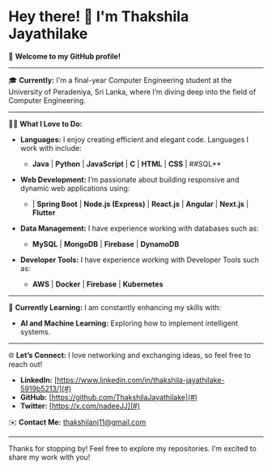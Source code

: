 

<!--
## Hi there 👋
**ThakshilaJayathilake/ThakshilaJayathilake** is a ✨ _special_ ✨ repository because its `README.md` (this file) appears on your GitHub profile.

Here are some ideas to get you started:

- 🔭 I’m currently working on ...
- 🌱 I’m currently learning ...
- 👯 I’m looking to collaborate on ...
- 🤔 I’m looking for help with ...
- 💬 Ask me about ...
- 📫 How to reach me: ...
- 😄 Pronouns: ...
- ⚡ Fun fact: ...
-->
# Hey there! 👋 I'm Thakshila Jayathilake

🌟 **Welcome to my GitHub profile!**

---

🎓 **Currently:**
I'm a final-year Computer Engineering student at the University of Peradeniya, Sri Lanka, where I’m diving deep into the field of Computer Engineering.

---

👨‍💻 **What I Love to Do:**
- **Languages:** I enjoy creating efficient and elegant code. Languages I work with include:
  - **Java** | **Python** | **JavaScript** | **C** | **HTML** | **CSS** | ##SQL**

- **Web Development:** I’m passionate about building responsive and dynamic web applications using:
  - | **Spring Boot** | **Node.js (Express)** | **React.js** | **Angular** | **Next.js** | **Flutter** 

- **Data Management:** I have experience working with databases such as:
  - **MySQL** | **MongoDB** | **Firebase** | **DynamoDB**
 
- **Developer Tools:** I have experience working with Developer Tools such as:
  - **AWS** | **Docker** | **Firebase** | **Kubernetes**

---

🚀 **Currently Learning:**
I am constantly enhancing my skills with:
<!--
- **Frameworks:** Express.js, Flask
- **Cloud Technologies:** AWS
-->
- **AI and Machine Learning:** Exploring how to implement intelligent systems.

---

🌐 **Let’s Connect:**
I love networking and exchanging ideas, so feel free to reach out!
- **LinkedIn:** [https://www.linkedin.com/in/thakshila-jayathilake-5919b5213/](#)
- **GitHub:** [https://github.com/ThakshilaJayathilake](#)
- **Twitter:** [https://x.com/nadeeJJ](#)

✉️ **Contact Me:** thakshilanj11@gmail.com

---

<!--
### 💻 **Projects I'm Proud Of:**
- **Smart Glove for Differently Abled:** A project aimed at enhancing communication by converting sign language into text and voice.
- **Process Mining-Driven Root Cause Analysis:** Tackling data quality issues through innovative software solutions.

---

✨ **Fun Fact:** In my spare time, I love exploring new technologies, reading about AI advancements, and working on personal projects to sharpen my skills!
-->
Thanks for stopping by! Feel free to explore my repositories. I’m excited to share my work with you!
